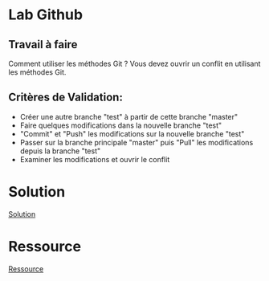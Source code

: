 # Lab Github

## Travail à faire

Comment utiliser les méthodes Git ?
Vous devez ouvrir un conflit en utilisant les méthodes Git.

## Critères de Validation:

- Créer une autre branche "test" à partir de cette branche "master"
- Faire quelques modifications dans la nouvelle branche "test"
- "Commit" et "Push" les modifications sur la nouvelle branche "test"
- Passer sur la branche principale "master" puis "Pull" les modifications depuis la branche "test"
- Examiner les modifications et ouvrir le conflit

# Solution 
[Solution](./test1.html)

# Ressource 
[Ressource](https://leonardomontini.dev/merge-conflict-vscode/)